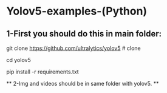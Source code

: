 # Yolov5-examples-(Python)
## 1-First you should do this in main folder:

git clone https://github.com/ultralytics/yolov5  # clone	

cd yolov5	

pip install -r requirements.txt	

** 2-Img and videos should be in same folder with yolov5. **
